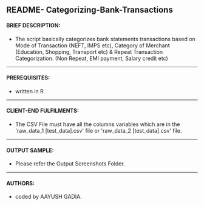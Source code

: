 ## README- Categorizing-Bank-Transactions

#### **BRIEF DESCRIPTION:**

  - The script basically categorizes bank statements transactions based on Mode of Transaction (NEFT, IMPS etc), Category of Merchant (Education, Shopping, Transport etc) & Repeat Transaction Categorization. (Non Repeat, EMI payment, Salary credit etc) 

-------------------------------------------------------------------------------------------------------------------


#### **PREREQUISITES:**

  - written in R .

-------------------------------------------------------------------------------------------------------------------


#### **CLIENT-END FULFILMENTS:**
  - The CSV File must have all the columns variables which are in the 'raw_data_1 [test_data].csv' file or 'raw_data_2 [test_data].csv' file.


-------------------------------------------------------------------------------------------------------------------	

#### **OUTPUT SAMPLE:**  
  -	Please refer the Output Screenshots Folder.
  
-------------------------------------------------------------------------------------------------------------------	

#### **AUTHORS:**  

  -	coded by AAYUSH GADIA.			  

